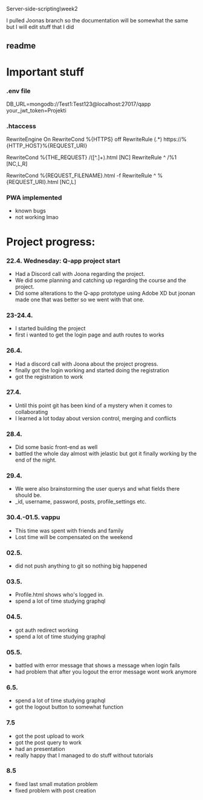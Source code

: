 Server-side-scripting\week2

I pulled Joonas branch so the documentation will be somewhat the same but I will edit stuff that I did

readme
----------------------------------------------------------------
# Important stuff
### .env file
DB_URL=mongodb://Test1:Test123@localhost:27017/qapp  
your_jwt_token=Projekti

### .htaccess
RewriteEngine On
RewriteCond %{HTTPS} off
RewriteRule (.*) https://%{HTTP_HOST}%{REQUEST_URI}

RewriteCond %{THE_REQUEST} /([^.]+)\.html [NC]
RewriteRule ^ /%1 [NC,L,R]

RewriteCond %{REQUEST_FILENAME}.html -f
RewriteRule ^ %{REQUEST_URI}.html [NC,L]

### PWA implemented

- known bugs
 - not working lmao


# Project progress:

### 22.4. Wednesday: Q-app project start

- Had a Discord call with Joona regarding the project.
- We did some planning and catching up regarding the course and the project.
- Did some alterations to the Q-app prototype using Adobe XD but joonan made one that was better so we went with that one.

### 23-24.4. 

- I started building the project
- first i wanted to get the login page and auth routes to works


### 26.4. 
- Had a discord call with Joona about the project progress.
- finally got the login working and started doing the registration
- got the registration to work

### 27.4. 
- Until this point git has been kind of a mystery when it comes to collaborating
- I learned a lot today about version control, merging and conflicts


### 28.4.
- Did some basic front-end as well
- battled the whole day almost with jelastic but got it finally working by the end of the night.

### 29.4.
- We were also brainstorming the user querys and what fields there should be.
 - _id, username, password, posts, profile_settings etc.

### 30.4.-01.5. vappu
- This time was spent with friends and family
 - Lost time will be compensated on the weekend

### 02.5. 
- did not push anything to git so nothing big happened

### 03.5. 
- Profile.html shows who's logged in. 
- spend a lot of time studying graphql

### 04.5. 
- got auth redirect working
- spend a lot of time studying graphql

### 05.5. 
- battled with error message that shows a message when login fails
- had problem that after you logout the error message wont work anymore

### 6.5. 
- spend a lot of time studying graphql
 - got the logout button to  somewhat function 
 
### 7.5
- got the post upload to work
- got the post query to work
- had an presentation
- really happy that I managed to do stuff without tutorials

### 8.5
- fixed last small mutation problem
- fixed problem with post creation
